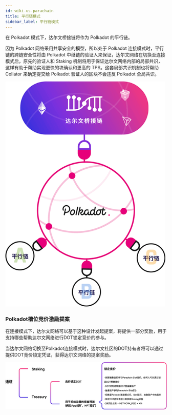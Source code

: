 ```yaml
---
id: wiki-us-parachain
title: 平行链模式
sidebar_label: 平行链模式
---
```


在 Polkadot 模式下，达尔文桥接链将作为 Polkadot 的平行链。

因为 Polkadot 网络采用共享安全的模型，所以处于 Polkadot 连接模式时，平行链的跨链安全性将由 Polkadot 中继链的验证人来保证，达尔文网络在切换至连接模式后，原先的验证人和 Staking 机制将用于保证达尔文网络内部的局部共识，这样有助于帮助实现更快的块确认和更高的 TPS。这套局部共识机制也将帮助 Collator 来确定提交给 Polkadot 验证人的区块不会违反 Polkadot 全局共识。

<div style="max-width:500px;">

![Parachain Mode](assets/para-mode-cn.png)

</div>

### Polkadot槽位竞价激励提案

在连接模式下，达尔文网络可以基于这种设计发起提案，将提供一部分奖励，用于支持哪些帮助达尔文网络进行DOT锁定竞价的参与。

当达尔文网络切换至Polkadot连接模式时，达尔文社区的DOT持有者将可以通过提供DOT竞价锁定凭证，获得达尔文网络的提案奖励。

![Parachain Mode](assets/para-mode-crowd-cn.png)